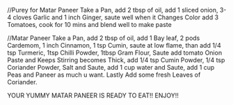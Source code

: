 //Purey for Matar Paneer
Take a Pan, add 2 tbsp of oil, add 1 sliced onion, 3-4 cloves Garlic and 1 inch Ginger, saute well when it Changes Color add 3 Tomatoes, cook for 10 mins and blend well to make paste

//Matar Paneer
Take a Pan, add 2 tbsp of oil, add 1 Bay leaf, 2 pods Cardemom, 1 inch Cinnamon, 1 tsp Cumin, saute at low flame, than add 1/4 tsp Turmeric, 1tsp Chilli Powder, 1tbsp Gram Flour, Saute add tomato Onion Paste and Keeps Stirring becomes Thick, add 1/4 tsp Cumin Powder, 1/4 tsp Coriander Powder, Salt and Saute, add 1 cup water and Saute, add 1 cup Peas and Paneer as much u want. Lastly Add some fresh Leaves of Coriander.

YOUR YUMMY MATAR PANEER IS READY TO EAT!! 
ENJOY!!